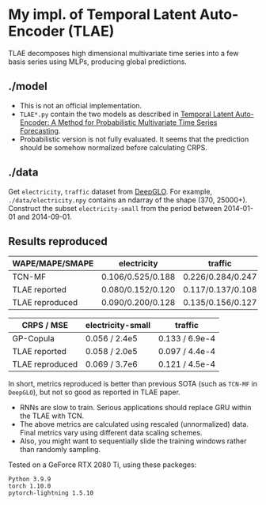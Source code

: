# My impl. of Temporal Latent Auto-Encoder (TLAE)

TLAE decomposes high dimensional multivariate time series into a few basis series using MLPs, producing global predictions.

## ./model

- This is not an official implementation.
- `TLAE*.py` contain the two models as described in [Temporal Latent Auto-Encoder: A Method for Probabilistic Multivariate Time Series Forecasting](https://arxiv.org/abs/2101.10460). 
- Probabilistic version is not fully evaluated. It seems that the prediction should be somehow normalized before calculating CRPS.

## ./data

Get `electricity`, `traffic` dataset from [DeepGLO](https://github.com/rajatsen91/deepglo/blob/master/datasets/download-data.sh). For example, `./data/electricity.npy` contains an ndarray of the shape (370, 25000+). Construct the subset `electricity-small` from the period between 2014-01-01 and 2014-09-01.

## Results reproduced

| WAPE/MAPE/SMAPE | electricity       | traffic           |
|-----------------|-------------------|-------------------|
| TCN-MF          | 0.106/0.525/0.188 | 0.226/0.284/0.247 |
| TLAE reported   | 0.080/0.152/0.120 | 0.117/0.137/0.108 |
| TLAE reproduced | 0.090/0.200/0.128 | 0.135/0.156/0.127 |

| CRPS / MSE      | electricity-small | traffic        |
|-----------------|-------------------|----------------|
| GP-Copula       | 0.056 / 2.4e5     | 0.133 / 6.9e-4 |
| TLAE reported   | 0.058 / 2.0e5     | 0.097 / 4.4e-4 |
| TLAE reproduced | 0.069 / 3.7e6     | 0.121 / 4.5e-4 |

In short, metrics reproduced is better than previous SOTA (such as `TCN-MF` in `DeepGLO`), but not so good as reported in TLAE paper.

- RNNs are slow to train. Serious applications should replace GRU within the TLAE with TCN.
- The above metrics are calculated using rescaled (unnormalized) data. Final metrics vary using different data scaling schemes.
- Also, you might want to sequentially slide the training windows rather than randomly sampling.

Tested on a GeForce RTX 2080 Ti, using these packeges:

```
Python 3.9.9
torch 1.10.0
pytorch-lightning 1.5.10
```
